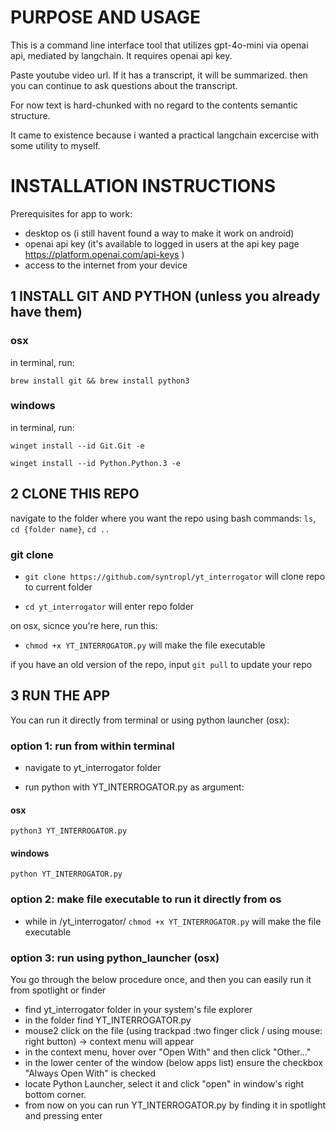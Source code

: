 # PURPOSE AND USAGE
 
This is a command line interface tool that utilizes gpt-4o-mini via openai api, mediated by langchain.
It requires openai api key.

Paste youtube video url. If it has a transcript, it will be summarized. then you can continue to ask questions about the transcript.

For now text is hard-chunked with no regard to the contents semantic structure. 

It came to existence because i wanted a practical langchain excercise with some utility to myself. 

# INSTALLATION INSTRUCTIONS

Prerequisites for app to work:
- desktop os (i still havent found a way to make it work on android)
- openai api key (it's available to logged in users at the api key page https://platform.openai.com/api-keys ) 
- access to the internet from your device

## 1 INSTALL GIT AND PYTHON (unless you already have them)

### osx 
in terminal, run:

```brew install git && brew install python3```

### windows
in terminal, run:

```winget install --id Git.Git -e```

```winget install --id Python.Python.3 -e```
## 2 CLONE THIS REPO 
navigate to the folder where you want the repo using bash commands:  ```ls```,  ```cd {folder name}```, ```cd ..```

### git clone

- ```git clone https://github.com/syntropl/yt_interrogator``` will clone repo to current folder

- ```cd yt_interrogator``` will enter repo folder

on osx, sicnce you're here, run this:

- ```chmod +x YT_INTERROGATOR.py``` will make the file executable 



if you have an old version of the repo, input ```git pull``` to update your repo



## 3 RUN THE APP
You can run it directly from terminal or using python launcher (osx):


### option 1: run from within terminal
- navigate to yt_interrogator folder


- run python with YT_INTERROGATOR.py as argument:
#### osx
```python3 YT_INTERROGATOR.py```
#### windows
```python YT_INTERROGATOR.py```


### option 2: make file executable to run it directly from os

- while in /yt_interrogator/ 
```chmod +x YT_INTERROGATOR.py``` will make the file executable 


### option 3: run using python_launcher (osx)
You go through the below procedure once, and then you can easily run it from spotlight or finder

- find yt_interrogator folder in your system's file explorer
- in the folder find YT_INTERROGATOR.py
- mouse2 click on the file (using trackpad :two finger click /  using mouse: right button) -> context menu will appear
- in the context menu, hover over "Open With" and then click "Other..."
- in the lower center of the window (below apps list) ensure the checkbox "Always Open With" is checked
- locate Python Launcher, select it and click "open" in window's right bottom corner.
- from now on you can run YT_INTERROGATOR.py by finding it in spotlight and pressing enter





